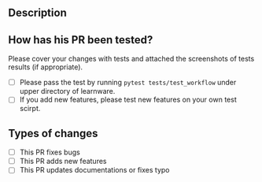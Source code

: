 <!--- Provide a general summary of your changes in the Title above. -->

## Description
<!-- Replace this with a description of the change. -->

## How has his PR been tested?
Please cover your changes with tests and attached the screenshots of tests results (if appropriate).

<!---  Put an `x` in the boxes as follows. --->
- [ ] Please pass the test by running `pytest tests/test_workflow` under upper directory of learnware.
- [ ] If you add new features, please test new features on your own test scirpt.

## Types of changes
<!---  Put an `x` in the boxes as follows. --->
- [ ] This PR fixes bugs
- [ ] This PR adds new features
- [ ] This PR updates documentations or fixes typo
